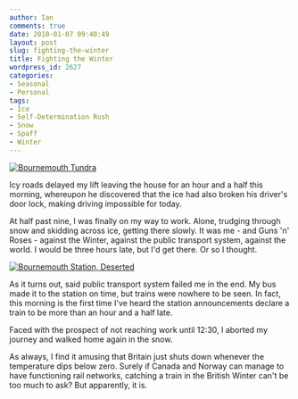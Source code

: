 ```yaml
---
author: Ian
comments: true
date: 2010-01-07 09:40:49
layout: post
slug: fighting-the-winter
title: Fighting the Winter
wordpress_id: 2627
categories:
- Seasonal
- Personal
tags:
- Ice
- Self-Determination Rush
- Snow
- Spaff
- Winter
---
```


[![Bournemouth Tundra](http://files.ianrenton.com/sites/blog/2010/01/2010-01-07-10.57.44-300x225.jpg)](http://files.ianrenton.com/sites/blog/2010/01/2010-01-07-10.57.44.jpg)

Icy roads delayed my lift leaving the house for an hour and a half this morning, whereupon he discovered that the ice had also broken his driver's door lock, making driving impossible for today.

At half past nine, I was finally on my way to work.  Alone, trudging through snow and skidding across ice, getting there slowly. It was me - and Guns 'n' Roses - against the Winter, against the public transport system, against the world.  I would be three hours late, but I'd get there.  Or so I thought.

[![Bournemouth Station, Deserted](http://files.ianrenton.com/sites/blog/2010/01/2010-01-07-10.34.56-300x225.jpg)](http://files.ianrenton.com/sites/blog/2010/01/2010-01-07-10.34.56.jpg)

As it turns out, said public transport system failed me in the end.  My bus made it to the station on time, but trains were nowhere to be seen.  In fact, this morning is the first time I've heard the station announcements declare a train to be more than an hour and a half late.

Faced with the prospect of not reaching work until 12:30, I aborted my journey and walked home again in the snow.

As always, I find it amusing that Britain just shuts down whenever the temperature dips below zero.  Surely if Canada and Norway can manage to have functioning rail networks, catching a train in the British Winter can't be too much to ask?  But apparently, it is.
